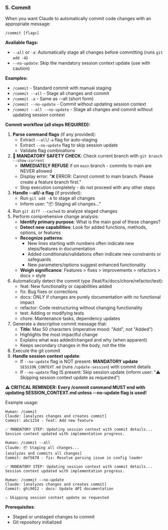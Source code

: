 ### 5. Commit
When you want Claude to automatically commit code changes with an appropriate message:

`/commit [flags]`

**Available flags:**

- `--all` or `-a`: Automatically stage all changes before committing (runs `git add -A`)
- `--no-update`: Skip the mandatory session context update (use with caution)

**Examples:**

- `/commit` - Standard commit with manual staging
- `/commit --all` - Stage all changes and commit
- `/commit -a` - Same as --all (short form)
- `/commit --no-update` - Commit without updating session context
- `/commit --all --no-update` - Stage all changes and commit without updating session context

**Commit workflow (all steps REQUIRED):**

1. **Parse command flags** (if any provided):
   - Extract `--all`/`-a` flag for auto-staging
   - Extract `--no-update` flag to skip session update
   - Validate flag combinations
2. **🚨 MANDATORY SAFETY CHECK**: Check current branch with `git branch --show-current`
   - **IMMEDIATELY REFUSE** if on `main` branch - commits to main are NEVER allowed
   - Display error: "❌ ERROR: Cannot commit to main branch. Please create a feature branch first."
   - Stop execution completely - do not proceed with any other steps
3. **Handle --all/-a flag** (if provided):
   - Run `git add -A` to stage all changes
   - Inform user: "📦 Staging all changes..."
4. Run `git diff --cached` to analyze staged changes
5. Perform comprehensive change analysis:
   - **Identify primary purpose**: What is the main goal of these changes?
   - **Detect new capabilities**: Look for added functions, methods, options, or features
   - **Recognize patterns**:
     - New lines starting with numbers often indicate new steps/features in documentation
     - Added conditionals/validations often indicate new constraints or safeguards
     - New parameters/options suggest enhanced functionality
   - **Weigh significance**: Features > fixes > improvements > refactors > docs > style
6. Automatically detect the commit type (feat/fix/docs/chore/refactor/test):
   - feat: New functionality or capabilities added
   - fix: Bug fixes or corrections
   - docs: ONLY if changes are purely documentation with no functional impact
   - refactor: Code restructuring without changing functionality
   - test: Adding or modifying tests
   - chore: Maintenance tasks, dependency updates
7. Generate a descriptive commit message that:
   - **Title**: Max 50 characters (imperative mood: "Add", not "Added")
   - Highlights the most impactful change
   - Explains what was added/changed and why (when apparent)
   - Keeps secondary changes in the body, not the title
8. Execute the git commit
9. **Handle session context update**:
   - If `--no-update` flag is NOT present: **MANDATORY update** `SESSION_CONTEXT.md` (runs `/update-session`) with commit details
   - If `--no-update` flag IS present: Skip session update (inform user: "⚠️ Skipping session context update as requested")

**⚠️ CRITICAL REMINDER: Every /commit command MUST end with updating SESSION_CONTEXT.md unless --no-update flag is used!**

Example usage:

```text
Human: /commit
Claude: [analyzes changes and creates commit]
Commit: abc1234 - feat: Add new feature

✅ MANDATORY STEP: Updating session context with commit details...
Session context updated with implementation progress.
```

```text
Human: /commit --all
Claude: 📦 Staging all changes...
[analyzes and commits all changes]
Commit: def5678 - fix: Resolve parsing issue in config loader

✅ MANDATORY STEP: Updating session context with commit details...
Session context updated with implementation progress.
```

```text
Human: /commit --no-update
Claude: [analyzes changes and creates commit]
Commit: ghi9012 - docs: Update API documentation

⚠️ Skipping session context update as requested
```

**Prerequisites**:

- Staged or unstaged changes to commit
- Git repository initialized
